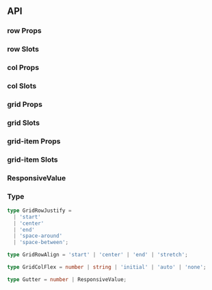 ## API

### row Props

<field-table :data="rowProps" />

### row Slots

<field-table :data="slots" type="slots" />

### col Props

<field-table :data="colProps"/>

### col Slots

<field-table :data="slots" type="slots" />

### grid Props

<field-table :data="gridProps"/>

### grid Slots

<field-table :data="slots" type="slots" />

### grid-item Props

<field-table :data="gridItemProps"/>

### grid-item Slots

<field-table :data="slots" type="slots" />

### ResponsiveValue

<field-table :data="responsiveValue"/>

### Type

```typescript
type GridRowJustify =
  | 'start'
  | 'center'
  | 'end'
  | 'space-around'
  | 'space-between';

type GridRowAlign = 'start' | 'center' | 'end' | 'stretch';

type GridColFlex = number | string | 'initial' | 'auto' | 'none';

type Gutter = number | ResponsiveValue;
```

<script setup>
import { ref } from 'vue';

const rowProps = ref([
  {
    name: 'gutter',
    desc: '栅格间隔，单位是px 栅格间隔。可传入响应式对象写法 { xs: 4, sm: 6, md: 12}，传入数组 [ 水平间距， 垂直间距 ] 来设置两个方向。',
    type: 'Gutter | [Gutter, Gutter]',
    value: '0',
  },
  {
    name: 'justify',
    desc: '水平对齐方式 (justify-content)',
    type: "GridRowJustify",
    value: "'start'",
  },
  {
    name: 'align',
    desc: '竖直对齐方式 ( align-items )',
    type: "GridRowAlign",
    value: "'start'",
  },
  {
    name: 'div',
    desc: '开启这个选项Row和Col都会被当作div而不会附带任何Grid相关的类和样式',
    type: 'boolean',
    value: 'false',
  },
  {
    name: 'wrap',
    desc: 'Col 是否支持换行',
    type: 'boolean',
    value: 'true',
  },
]);

const colProps = ref([
  {
    name: 'span',
    desc: '栅格占位格数',
    type: 'number | ResponsiveValue',
    value: '24',
  },
  {
    name: 'offset',
    desc: '栅格左侧的间隔格数，间隔内不可以有栅格',
    type: 'number | ResponsiveValue',
    value: '-',
  },
  {
    name: 'order',
    desc: '对元素进行排序',
    type: 'number | ResponsiveValue',
    value: '-',
  },
  {
    name: 'flex',
    desc: '设置 flex 布局属性',
    type: 'GridColFlex',
    value: '-',
  },
]);

const gridProps = ref([
  {
    name: 'cols',
    desc: '每一行展示的列数',
    type: 'number | ResponsiveValue',
    value: '24',
  },
  {
    name: 'row-gap',
    desc: '行与行之间的间距',
    type: 'number | ResponsiveValue',
    value: '0',
  },
  {
    name: 'col-gap',
    desc: '列与列之间的间距',
    type: 'number | ResponsiveValue',
    value: '0',
  },
  {
    name: 'collapsed',
    desc: '是否折叠',
    type: 'boolean',
    value: 'false',
  },
  {
    name: 'collapsed-rows',
    desc: '折叠时显示的行数',
    type: 'number',
    value: '1',
  },
]);

const gridItemProps = ref([
  {
    name: 'span',
    desc: '跨越的格数',
    type: 'number | ResponsiveValue',
    value: '1',
  },
  {
    name: 'offset',
    desc: '左侧的间隔格数',
    type: 'number | ResponsiveValue',
    value: '0',
  },
  {
    name: 'suffix',
    desc: '是否是后缀元素',
    type: 'boolean',
    value: 'false',
  },
]);

const slots = ref([
  {
    name: 'default',
    desc: '内容',
    type: '-',
    value: '',
  },
]);

const responsiveValue = ref([
  {
    name: 'xxl',
    desc: '>= 1600px 响应式配置',
    type: 'number',
    value: '-',
  },
  {
    name: 'xl',
    desc: '>= 1200px 响应式配置',
    type: 'number',
    value: '-',
  },
  {
    name: 'lg',
    desc: '>= 992px 响应式配置',
    type: 'number',
    value: '-',
  },
  {
    name: 'md',
    desc: '>= 768px 响应式配置',
    type: 'number',
    value: '-',
  },
  {
    name: 'sm',
    desc: '>= 576px 响应式配置',
    type: 'number',
    value: '-',
  },
  {
    name: 'xs',
    desc: '< 576px 响应式配置',
    type: 'number',
    value: '-',
  },
]);
</script>
